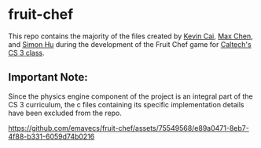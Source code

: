 # fruit-chef

This repo contains the majority of the files created by [Kevin Cai](https://github.com/kvn4), [Max Chen](https://github.com/emayecs), and [Simon Hu](https://github.com/sim0n-hu) during the development of the Fruit Chef game for [Caltech's CS 3 class](https://sof.tware.design/23sp/).

## Important Note:
Since the physics engine component of the project is an integral part of the CS 3 curriculum, the c files containing its specific implementation details have been excluded from the repo.

https://github.com/emayecs/fruit-chef/assets/75549568/e89a0471-8eb7-4f88-b331-6059d74b0216

